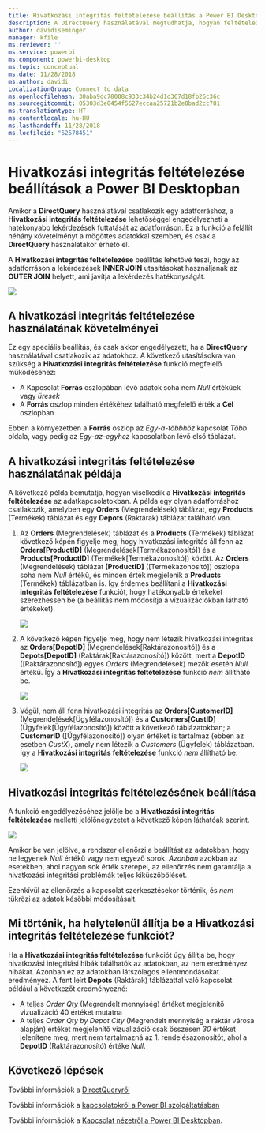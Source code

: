```yaml
---
title: Hivatkozási integritás feltételezése beállítás a Power BI Desktopban
description: A DirectQuery használatával megtudhatja, hogyan feltételezhet a Power BI Desktop hivatkozási integritást
author: davidiseminger
manager: kfile
ms.reviewer: ''
ms.service: powerbi
ms.component: powerbi-desktop
ms.topic: conceptual
ms.date: 11/28/2018
ms.author: davidi
LocalizationGroup: Connect to data
ms.openlocfilehash: 30aba9dc78008c933c34b24d1d367d18fb26c36c
ms.sourcegitcommit: 05303d3e0454f5627eccaa25721b2e0bad2cc781
ms.translationtype: HT
ms.contentlocale: hu-HU
ms.lasthandoff: 11/28/2018
ms.locfileid: "52578451"
---
```

# <a name="assume-referential-integrity-settings-in-power-bi-desktop"></a>Hivatkozási integritás feltételezése beállítások a Power BI Desktopban
Amikor a **DirectQuery** használatával csatlakozik egy adatforráshoz, a **Hivatkozási integritás feltételezése** lehetőséggel engedélyezheti a hatékonyabb lekérdezések futtatását az adatforráson. Ez a funkció a felállít néhány követelményt a mögöttes adatokkal szemben, és csak a **DirectQuery** használatakor érhető el.

A **Hivatkozási integritás feltételezése** beállítás lehetővé teszi, hogy az adatforráson a lekérdezések **INNER JOIN** utasításokat használjanak az **OUTER JOIN** helyett, ami javítja a lekérdezés hatékonyságát.

![](media/desktop-assume-referential-integrity/assume-referential-integrity_1.png)

## <a name="requirements-for-using-assume-referential-integrity"></a>A hivatkozási integritás feltételezése használatának követelményei
Ez egy speciális beállítás, és csak akkor engedélyezett, ha a **DirectQuery** használatával csatlakozik az adatokhoz. A következő utasításokra van szükség a **Hivatkozási integritás feltételezése** funkció megfelelő működéséhez:

* A Kapcsolat **Forrás** oszlopában lévő adatok soha nem *Null* értékűek vagy *üresek*
* A **Forrás** oszlop minden értékéhez található megfelelő érték a **Cél** oszlopban

Ebben a környezetben a **Forrás** oszlop az *Egy-a-többhöz* kapcsolat *Több* oldala, vagy pedig az *Egy-az-egyhez* kapcsolatban lévő első táblázat.

## <a name="example-of-using-assume-referential-integrity"></a>A hivatkozási integritás feltételezése használatának példája
A következő példa bemutatja, hogyan viselkedik a **Hivatkozási integritás feltételezése** az adatkapcsolatokban. A példa egy olyan adatforráshoz csatlakozik, amelyben egy **Orders** (Megrendelések) táblázat, egy **Products** (Termékek) táblázat és egy **Depots** (Raktárak) táblázat található van.

1. Az **Orders** (Megrendelések) táblázat és a **Products** (Termékek) táblázat következő képén figyelje meg, hogy hivatkozási integritás áll fenn az **Orders[ProductID]** (Megrendelések[Termékazonosító]) és a **Products[ProductID]** (Termékek[Termékazonosító]) között. Az **Orders** (Megrendelések) táblázat **[ProductID]** ([Termékazonosító]) oszlopa soha nem *Null* értékű, és minden érték megjelenik a **Products** (Termékek) táblázatban is. Így érdemes beállítani a **Hivatkozási integritás feltételezése** funkciót, hogy hatékonyabb értékeket szerezhessen be (a beállítás nem módosítja a vizualizációkban látható értékeket).
   
   ![](media/desktop-assume-referential-integrity/assume-referential-integrity_2.png)
2. A következő képen figyelje meg, hogy nem létezik hivatkozási integritás az **Orders[DepotID]** (Megrendelések[Raktárazonosító]) és a **Depots[DepotID]** (Raktárak[Raktárazonosító]) között, mert a **DepotID** ([Raktárazonosító]) egyes *Orders* (Megrendelések) mezők esetén *Null* értékű. Így a **Hivatkozási integritás feltételezése** funkció *nem* állítható be.
   
   ![](media/desktop-assume-referential-integrity/assume-referential-integrity_3.png)
3. Végül, nem áll fenn hivatkozási integritás az **Orders[CustomerID]** (Megrendelések[Ügyfélazonosító]) és a **Customers[CustID]** (Ügyfelek[Ügyfélazonosító]) között a következő táblázatokban; a **CustomerID** ([Ügyfélazonosító]) olyan értéket is tartalmaz (ebben az esetben *CustX*), amely nem létezik a *Customers* (Ügyfelek) táblázatban. Így a **Hivatkozási integritás feltételezése** funkció *nem* állítható be.
   
   ![](media/desktop-assume-referential-integrity/assume-referential-integrity_4.png)

## <a name="setting-assume-referential-integrity"></a>Hivatkozási integritás feltételezésének beállítása
A funkció engedélyezéséhez jelölje be a **Hivatkozási integritás feltételezése** melletti jelölőnégyzetet a következő képen láthatóak szerint.

![](media/desktop-assume-referential-integrity/assume-referential-integrity_1.png)

Amikor be van jelölve, a rendszer ellenőrzi a beállítást az adatokban, hogy ne legyenek *Null* értékű vagy nem egyező sorok. *Azonban* azokban az esetekben, ahol nagyon sok érték szerepel, az ellenőrzés nem garantálja a hivatkozási integritási problémák teljes kiküszöbölését.

Ezenkívül az ellenőrzés a kapcsolat szerkesztésekor történik, és *nem* tükrözi az adatok későbbi módosításait.

## <a name="what-happens-if-you-incorrectly-set-assume-referential-integrity"></a>Mi történik, ha helytelenül állítja be a Hivatkozási integritás feltételezése funkciót?
Ha a **Hivatkozási integritás feltételezése** funkciót úgy állítja be, hogy hivatkozási integritási hibák találhatók az adatokban, az nem eredményez hibákat. Azonban ez az adatokban látszólagos ellentmondásokat eredményez. A fent leírt **Depots** (Raktárak) táblázattal való kapcsolat például a következőt eredményezné:

* A teljes *Order Qty* (Megrendelt mennyiség) értéket megjelenítő vizualizáció 40 értéket mutatna
* A teljes *Order Qty by Depot City* (Megrendelt mennyiség a raktár városa alapján) értéket megjelenítő vizualizáció csak összesen *30* értéket jelenítene meg, mert nem tartalmazná az 1. rendelésazonosítót, ahol a **DepotID** (Raktárazonosító) értéke *Null*.

## <a name="next-steps"></a>Következő lépések
További információk a [DirectQueryről](desktop-use-directquery.md)

További információk a [kapcsolatokról a Power BI szolgáltatásban](desktop-create-and-manage-relationships.md)

További információk a [Kapcsolat nézetről a Power BI Desktopban](desktop-relationship-view.md).

